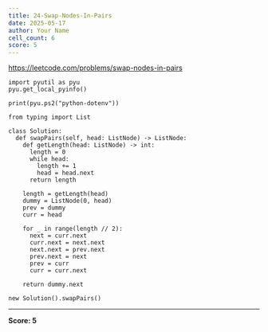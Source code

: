 ```yaml
---
title: 24-Swap-Nodes-In-Pairs
date: 2025-05-17
author: Your Name
cell_count: 6
score: 5
---
```


https://leetcode.com/problems/swap-nodes-in-pairs


```
import pyutil as pyu
pyu.get_local_pyinfo()
```


```
print(pyu.ps2("python-dotenv"))
```


```
from typing import List
```


```
class Solution:
  def swapPairs(self, head: ListNode) -> ListNode:
    def getLength(head: ListNode) -> int:
      length = 0
      while head:
        length += 1
        head = head.next
      return length

    length = getLength(head)
    dummy = ListNode(0, head)
    prev = dummy
    curr = head

    for _ in range(length // 2):
      next = curr.next
      curr.next = next.next
      next.next = prev.next
      prev.next = next
      prev = curr
      curr = curr.next

    return dummy.next
```


```
new Solution().swapPairs()
```


---
**Score: 5**